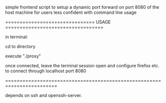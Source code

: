 simple frontend script to setup a dynamic port forward on port 8080
of the host machine for users less confident with command line usage 

=============================== USAGE ==================================

in terminal:

cd to directory

execute "./proxy"

once connected, leave the terminal session open and configure firefox etc. 
to connect through localhost port 8080

========================================================================

depends on ssh and openssh-server.
